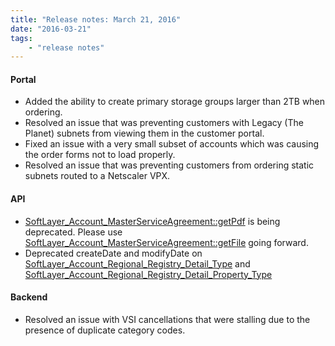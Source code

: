```yaml
---
title: "Release notes: March 21, 2016"
date: "2016-03-21"
tags:
    - "release notes"
---
```


#### Portal
+ Added the ability to create primary storage groups larger than 2TB when ordering.
+ Resolved an issue that was preventing customers with Legacy (The Planet) subnets from viewing them in the customer portal.
+ Fixed an issue with a very small subset of accounts which was causing the order forms not to load properly.
+ Resolved an issue that was preventing customers from ordering static subnets routed to a Netscaler VPX.

#### API
+ [SoftLayer_Account_MasterServiceAgreement::getPdf](http://sldn.softlayer.com/reference/services/SoftLayer_Account_MasterServiceAgreement/getPdf) is being deprecated. Please use [SoftLayer_Account_MasterServiceAgreement::getFile](http://sldn.softlayer.com/reference/services/SoftLayer_Account_MasterServiceAgreement/getFile) going forward.
+ Deprecated createDate and modifyDate on [SoftLayer_Account_Regional_Registry_Detail_Type](http://sldn.softlayer.com/reference/services/SoftLayer_Account_Regional_Registry_Detail_Type) and [SoftLayer_Account_Regional_Registry_Detail_Property_Type](http://sldn.softlayer.com/reference/services/SoftLayer_Account_Regional_Registry_Detail_Property_Type)

#### Backend
+ Resolved an issue with VSI cancellations that were stalling due to the presence of duplicate category codes.
